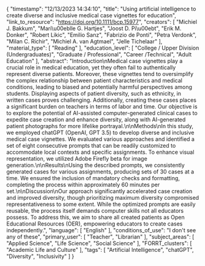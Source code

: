 {
    "timestamp": "12/13/2023 14:34:10",
    "title": "Using artificial intelligence to create diverse and inclusive medical case vignettes for education",
    "link_to_resource": "https://doi.org/10.1111/bcp.15977",
    "creators": [
        "Michiel J. Bakkum",
        "Mari\u00eblle G. Hartjes",
        "Joost D. Pi\u00ebt",
        "Erik M. Donker",
        "Robert Likic",
        "Emilio Sanz",
        "Fabrizio de Ponti",
        "Petra Verdonk",
        "Milan C. Richir",
        "Michiel A. van Agtmael",
        "Jelle Tichelaar"
    ],
    "material_type": [
        "Reading"
    ],
    "education_level": [
        "College / Upper Division (Undergraduates)",
        "Graduate / Professional",
        "Career /Technical",
        "Adult Education"
    ],
    "abstract": "Introduction\nMedical case vignettes play a crucial role in medical education, yet they often fail to authentically represent diverse patients. Moreover, these vignettes tend to oversimplify the complex relationship between patient characteristics and medical conditions, leading to biased and potentially harmful perspectives among students. Displaying aspects of patient diversity, such as ethnicity, in written cases proves challenging. Additionally, creating these cases places a significant burden on teachers in terms of labor and time. Our objective is to explore the potential of AI-assisted computer-generated clinical cases to expedite case creation and enhance diversity, along with AI-generated patient photographs for more lifelike portrayal.\n\nMethods\nIn this study, we employed chatGPT (OpenAI, GPT 3.5) to develop diverse and inclusive medical case vignettes. We evaluated various approaches and identified a set of eight consecutive prompts that can be readily customized to accommodate local contexts and specific assignments. To enhance visual representation, we utilized Adobe Firefly beta for image generation.\n\nResults\nUsing the described prompts, we consistently generated cases for various assignments, producing sets of 30 cases at a time. We ensured the inclusion of mandatory checks and formatting, completing the process within approximately 60 minutes per set.\n\nDiscussion\nOur approach significantly accelerated case creation and improved diversity, though prioritizing maximum diversity compromised representativeness to some extent. While the optimized prompts are easily reusable, the process itself demands computer skills not all educators possess. To address this, we aim to share all created patients as Open Educational Resources (OER), empowering educators to create cases independently.",
    "language": [
        "English"
    ],
    "conditions_of_use": "I don't see any of these",
    "primary_user": [
        "Teacher",
        "Librarian"
    ],
    "subject_areas": [
        "Applied Science",
        "Life Science",
        "Social Science"
    ],
    "FORRT_clusters": [
        "Academic Life and Culture"
    ],
    "tags": [
        "Artificial Intelligence",
        "chatGPT",
        "Diversity",
        "Inclusivity"
    ]
}